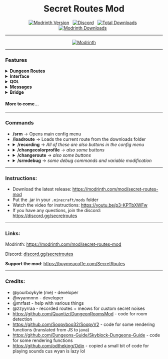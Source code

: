 <h1 align="center">
  Secret Routes Mod
</h1>

<div align="center">

[![Modrinth Version](https://img.shields.io/modrinth/v/secret-routes-mod?style=for-the-badge&label=version)](https://modrinth.com/mod/secret-routes-mod)&nbsp;&nbsp;
[![Discord](https://img.shields.io/discord/1111306530357256262?label=discord&color=9089DA&logo=discord&style=for-the-badge)](https://discord.gg/secretroutes)&nbsp;&nbsp;
[![Total Downloads](https://img.shields.io/github/downloads/yourboykyle/SecretRoutes/total?label=downloads&color=208a19&logo=github&style=for-the-badge)](https://github.com/yourboykyle/SecretRoutes/releases)&nbsp;&nbsp;
[![Modrinth Downloads](https://img.shields.io/modrinth/dt/secret-routes-mod?label=downloads&color=208a19&logo=modrinth&style=for-the-badge)](https://modrinth.com/mod/secret-routes-mod)&nbsp;&nbsp;

</div>

---
<div align="center">
  
  [![Modrinth](https://img.shields.io/static/v1?label=Modrinth&message=download%20on%20modrinth&logo=modrinth&style=for-the-badge&color=208a19)](https://modrinth.com/mod/secret-routes-mod)
</div>

---

### Features
<details>
    <summary><strong>Dungeon Routes</strong></summary>
    <ul>
        <li>Some of the best routes on the internet for secrets </li>
        <li>Tracking line made by particles or OpenGL Render lines </li>
        <li>AOTV waypoints </li>
        <li>Interact waypoints</li>
        <li>Superboom waypoints</li>
        <li>Stonk waypoints</li>
        <li>Ender pearl waypoints/ Pearl launch angle lines </li>
        <li>Render entire route (instead of just one secret at a time)</li>
        <li>Render all secrets (Renders all secrets and levers in the room) </li>
        <li><strong><em>(NEW)</em></strong> Supports multiple routes in the same room (picks closest one)</li>
        <li> 
            <details>
                <summary><strong>Custom Routes</strong></summary>
                <ul>
                    <li>Record your own custom routes mostly automatically</li>
                    <li>Easy HUD display for some recording information</li>
                    <li>Easily import routes created by others</li>
                </ul>
            </details>
        </li>
        <li>
            <details>
                <summary><strong>Customizable</strong></summary>
                <ul>
                    <li>Recolor every single OpenGL rendering item</li>
                    <li>Toggle on/off all waypoint types individually</li>
                    <li>Recolor all text boxes to any of Minecraft's 16 colors</li>
                    <li>Change between particle lines, OpenGL rendered line, or no lines</li>
                    <li>Save and load different color profiles</li>
                    <li>Import profiles from others easily</li>
                </ul>
            </details>
        </li>
    </ul>
</details>

<details>
    <summary><strong>Interface</strong></summary>
    <ul>
        <li>Configurable with a beautifully organised OneConfig interface to easily find all features</li>
    </ul>
</details>

<details>
    <summary><strong>QOL</strong></summary>
    <ul>
        <li>Auto inform new updates (Toggle on by default)</li>
        <li>Auto download new updates (Toggled off by default)</li>
    </ul>
</details>
<details>
    <summary><strong>Messages</strong></summary>
    <ul>
        <details>
            <summary>Boss message hider</summary>
            <ul>
                <li>Individually control which boss' messages to hide and show</li>
                <li><Strong>Does not impact other mods that use boss messages for timing</Strong></li>
            </ul>
        </details>
         <details>
            <summary>Blood spawned notification</summary>
            <ul>
                <li>Customizable message to display when all blood mobs have spawned</li>
                <li>Custom color</li>
                <li>Custom duration</li>
                <li>Custom position</li>
                <li>Custom text</li>
            </ul>
        </details>
    </ul>
</details>

<details>
    <summary><strong>Bridge</strong></summary>
    <ul>
        <li>Make bridge bot messages look nicer in SRM Guild <em>(/g join srm)</em></li>
    </ul>
</details>


#### More to come...

---
### Commands
<ul>
    <li><strong>/srm</strong> -> Opens main config menu</li>
    <li><strong>/loadroute</strong> -> Loads the current route from the downloads folder</li>
    <li>
        <details>
        <summary><strong>/recording</strong> -> <em>All of these are also buttons in the config menu</em></summary>
        <ul>
            <li><strong>start</strong> -> Starts route recording process</li>
            <li><strong>stop</strong> -> Stops route recording process</li>
            <li><strong>export</strong> -> Exports the recorded routes to the routes.json file in your downloads</li>
            <li><strong>getroom</strong> -> Sends a chat message with information about the current room</li>
            <li><strong>setbat</strong> -> Sets a bat in the current secret route</li>
            <li><strong>setexit</strong> -> Sets an exit waypoint in the route, and stops recording</li>
            <li><strong>import</strong> -> Imports routes from the downloads route folder into memory</li>
        </ul>
        </details>
    </li>
    <li>
        <details>
            <summary><strong>/changecolorprofile</strong> -> <em>also some buttons</em></summary>
            <ul>
                <li><strong>list</strong> -> Lists all files in the ColorProfiles directory</li>
                <li><strong>load</strong> -> Loads a color profile with the name of the following argument (loads default if no argument specified)</li>
                <li><strong>save</strong> -> Saves the currently selected options to a file with the name specified</li>
            </ul>
        </details>
    </li>
    <li>
        <details>
            <summary><strong>/changeroute</strong> -> <em>also some buttons</em></summary>
            <ul>
                <li><strong>list</strong> -> Lists all files in the Routes directory</li>
                <li><strong>load</strong> -> Loads a color profile with the name of the following argument (loads default if no argument specified)</li>
            </ul>
        </details>
    </li>
    <li>
        <details>
            <summary><strong>/srmdebug</strong> -> <em>some debug commands and variable modification</em></summary>
            <ul>
                <li><strong>lever</strong> -> Sends some info about the rendered locked chest lever</li>
                <li><strong>pos</strong> -> Send info about current player position</li>
                <li><strong>bloodtime</strong> -> display blood ready message for that many milis</li>
                <li><strong>var</strong> -> print the current value of a variable, or change it to the value of the next argument</li>
            </ul>
        </details> 
    </li>
</ul>

---
### Instructions:
- Download the latest release: https://modrinth.com/mod/secret-routes-mod
- Put the .jar in your `.minecraft/mods` folder
- Watch the video for instructions: https://youtu.be/p3-KPTbXWFw
- If you have any questions, join the discord: https://discord.gg/secretroutes
---
### Links:

Modrinth: https://modrinth.com/mod/secret-routes-mod

Discord: [discord.gg/secretroutes](https://discord.gg/secretroutes)

**Support the mod**: https://buymeacoffe.com/SecretRoutes

---

### Credits:
- @yourboykyle (me) - developer
- @wyannnnn - developer
- @mrfast - help with various things
- @zzyyrraa - recorded routes + meows for custom secret noises
- https://github.com/Quantizr/DungeonRoomsMod - code for room detection
- https://github.com/Soopyboo32/SoopyV2 - code for some rendering functions (translated from JS to java)
- https://github.com/Dungeons-Guide/Skyblock-Dungeons-Guide - code for some rendering functions
- https://github.com/odtheking/Odin - copied a small bit of code for playing sounds cus wyan is lazy lol
